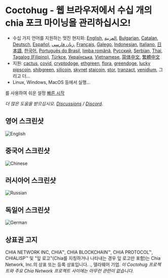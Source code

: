 # Coctohug - 웹 브라우저에서 수십 개의 chia 포크 마이닝을 관리하십시오!
- 수십 가지 언어를 지원하는 멋진 현지화: [English](./readme_en.md), [العربية](./readme_ar.md), [Bulgarian](./readme_bg.md), [Catalan](./readme_ca.md), [Deutsch](./readme_de.md), [Español](./readme_es.md), [زبان فارسی](./readme_fa.md), [Français](./readme_fr.md), [Galego](./readme_gl.md), [Indonesian](./readme_id.md), [Italiano](./readme_it.md), [日本語](./readme_ja.md), [한국어](./readme_ko.md), [Português do Brasil](./readme_pt.md), [limba română](./readme_ro.md), [Русский](./readme_ru.md), [Serbian](./readme_sr.md), [Thai](./readme_th.md), [Tagalog (Filipino)](./readme_tl.md), [Türkçe](./readme_tr.md), [Українська](./readme_uk.md), [Vietnamese](./readme_vi.md), [简体中文](./readme_zh-CN.md), [繁體中文](./readme_zh-TW.md)
- 지원: [cactus](https://github.com/raingggg/coctohug-cactus), [covid](https://github.com/raingggg/coctohug-covid), [cryptodoge](https://github.com/raingggg/coctohug-cryptodoge), [ethgreen](https://github.com/raingggg/coctohug-ethgreen), [flora](https://github.com/raingggg/coctohug-flora), [greendoge](https://github.com/raingggg/coctohug-greendoge), [lucky](https://github.com/raingggg/coctohug-lucky) [pipscoin](https://github.com/raingggg/coctohug-pipscoin), [shibgreen](https://github.com/raingggg/coctohug-shibgreen), [silicoin](https://github.com/raingggg/coctohug-silicoin), [skynet](https://github.com/raingggg/coctohug-skynet) [staicoin](https://github.com/raingggg/coctohug-staicoin), [stor](https://github.com/raingggg/coctohug-stor), [tranzact](https://github.com/raingggg/coctohug-tranzact), [venidium](https://github.com/raingggg/coctohug-venidium), 그리고 더...
- Linux, Windows, MacOS 등에서 실행...

를 사용하여 쉬운 설정 [빠른 시작](https://www.coctohug.xyz/)

*더 많은 도움을 받으십시오. [Discussions](https://github.com/raingggg/coctohug/discussions) / [Discord](https://discord.com/channels/914698944435613716/914698944435613718)*.

## 영어 스크린샷
![English](https://raw.githubusercontent.com/raingggg/coctohug/main/images/coctohug-summary-en-min.png)

## 중국어 스크린샷
![Chinese](https://raw.githubusercontent.com/raingggg/coctohug/main/images/coctohug-summary-cn-min.png)

## 러시아어 스크린샷
![Russian](https://raw.githubusercontent.com/raingggg/coctohug/main/images/coctohug-summary-russian-min.png)

## 독일어 스크린샷
![German](https://raw.githubusercontent.com/raingggg/coctohug/main/images/coctohug-summary-german-min.png)


## 상표권 고지
CHIA NETWORK INC, CHIA™, CHIA BLOCKCHAIN™, CHIA PROTOCOL™, CHIALISP™ 및 &#34;잎 로고&#34;(Chia를 지칭하거나 나타내는 경우 잎 로고만 포함)는 Chia Network, Inc.의 상표 또는 등록 상표입니다. ., 델라웨어 기업. *이 Coctohug 프로젝트와 주요 Chia Network 프로젝트 사이에는 아무런 관련이 없습니다.*
